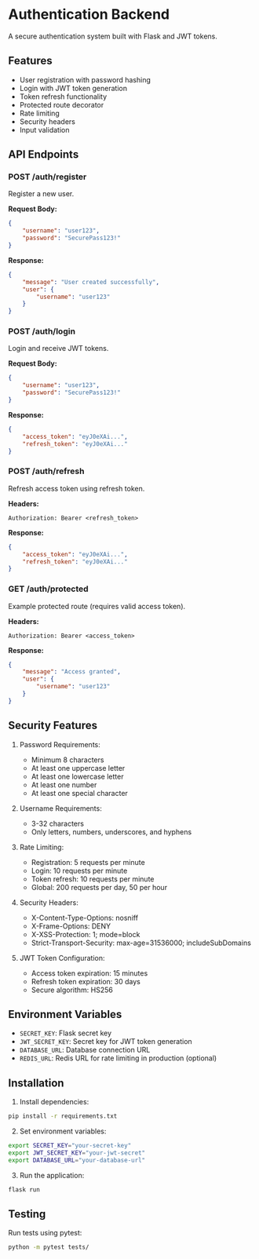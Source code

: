 # Authentication Backend

A secure authentication system built with Flask and JWT tokens.

## Features

- User registration with password hashing
- Login with JWT token generation
- Token refresh functionality
- Protected route decorator
- Rate limiting
- Security headers
- Input validation

## API Endpoints

### POST /auth/register
Register a new user.

**Request Body:**
```json
{
    "username": "user123",
    "password": "SecurePass123!"
}
```

**Response:**
```json
{
    "message": "User created successfully",
    "user": {
        "username": "user123"
    }
}
```

### POST /auth/login
Login and receive JWT tokens.

**Request Body:**
```json
{
    "username": "user123",
    "password": "SecurePass123!"
}
```

**Response:**
```json
{
    "access_token": "eyJ0eXAi...",
    "refresh_token": "eyJ0eXAi..."
}
```

### POST /auth/refresh
Refresh access token using refresh token.

**Headers:**
```
Authorization: Bearer <refresh_token>
```

**Response:**
```json
{
    "access_token": "eyJ0eXAi...",
    "refresh_token": "eyJ0eXAi..."
}
```

### GET /auth/protected
Example protected route (requires valid access token).

**Headers:**
```
Authorization: Bearer <access_token>
```

**Response:**
```json
{
    "message": "Access granted",
    "user": {
        "username": "user123"
    }
}
```

## Security Features

1. Password Requirements:
   - Minimum 8 characters
   - At least one uppercase letter
   - At least one lowercase letter
   - At least one number
   - At least one special character

2. Username Requirements:
   - 3-32 characters
   - Only letters, numbers, underscores, and hyphens

3. Rate Limiting:
   - Registration: 5 requests per minute
   - Login: 10 requests per minute
   - Token refresh: 10 requests per minute
   - Global: 200 requests per day, 50 per hour

4. Security Headers:
   - X-Content-Type-Options: nosniff
   - X-Frame-Options: DENY
   - X-XSS-Protection: 1; mode=block
   - Strict-Transport-Security: max-age=31536000; includeSubDomains

5. JWT Token Configuration:
   - Access token expiration: 15 minutes
   - Refresh token expiration: 30 days
   - Secure algorithm: HS256

## Environment Variables

- `SECRET_KEY`: Flask secret key
- `JWT_SECRET_KEY`: Secret key for JWT token generation
- `DATABASE_URL`: Database connection URL
- `REDIS_URL`: Redis URL for rate limiting in production (optional)

## Installation

1. Install dependencies:
```bash
pip install -r requirements.txt
```

2. Set environment variables:
```bash
export SECRET_KEY="your-secret-key"
export JWT_SECRET_KEY="your-jwt-secret"
export DATABASE_URL="your-database-url"
```

3. Run the application:
```bash
flask run
```

## Testing

Run tests using pytest:
```bash
python -m pytest tests/
```